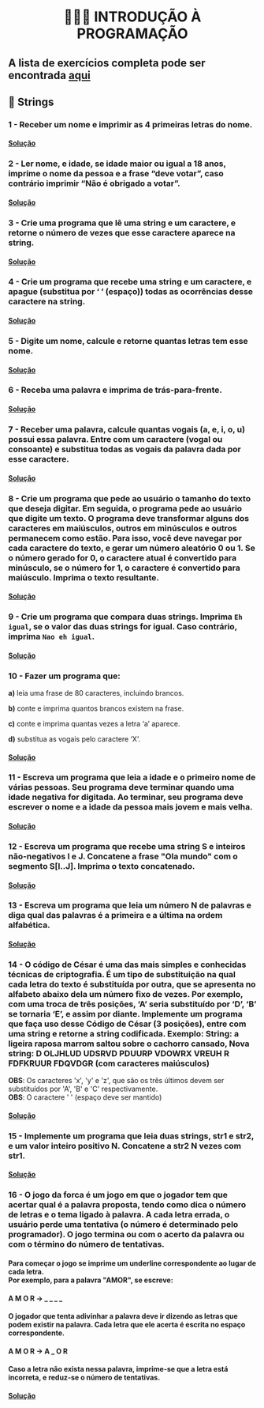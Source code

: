 <h1 align="center">👨🏻‍💻 INTRODUÇÃO À PROGRAMAÇÃO</h1>

## A lista de exercícios completa pode ser encontrada [aqui](https://docs.google.com/document/d/1s3Dfu_cX1HYqZEL8H-lu3WdOVe5-O7oIKFsH-ny2Pjs)

## 📝 Strings

### 1 - Receber um nome e imprimir as 4 primeiras letras do nome.

#### [Solução](ex01.c)

### 2 - Ler nome, e idade, se idade maior ou igual a 18 anos, imprime o nome da pessoa e a frase “deve votar”, caso contrário imprimir “Não é obrigado a votar”.

#### [Solução](ex02.c)

### 3 - Crie uma programa que lê uma string e um caractere, e retorne o número de vezes que esse caractere aparece na string.

#### [Solução](ex03.c)

### 4 - Crie um programa que recebe uma string e um caractere, e apague (substitua por ‘ ’ (espaço)) todas as ocorrências desse caractere na string.

#### [Solução](ex04.c)

### 5 - Digite um nome, calcule e retorne quantas letras tem esse nome.

#### [Solução](ex05.c)

### 6 - Receba uma palavra e imprima de trás-para-frente.

#### [Solução](ex06.c)

### 7 - Receber uma palavra, calcule quantas vogais (a, e, i, o, u) possui essa palavra. Entre com um caractere (vogal ou consoante) e substitua todas as vogais da palavra dada por esse caractere.

#### [Solução](ex07.c)

### 8 - Crie um programa que pede ao usuário o tamanho do texto que deseja digitar. Em seguida, o programa pede ao usuário que digite um texto. O programa deve transformar alguns dos caracteres em maiúsculos, outros em minúsculos e outros permanecem como estão. Para isso, você deve navegar por cada caractere do texto, e gerar um número aleatório 0 ou 1. Se o número gerado for 0, o caractere atual é convertido para minúsculo, se o número for 1, o caractere é convertido para maiúsculo. Imprima o texto resultante.

#### [Solução](ex08.c)

### 9 - Crie um programa que compara duas strings. Imprima `Eh igual`, se o valor das duas strings for igual. Caso contrário, imprima `Nao eh igual`.

#### [Solução](ex09.c)

### 10 - Fazer um programa que:

**a)** leia uma frase de 80 caracteres, incluindo brancos.

**b)** conte e imprima quantos brancos existem na frase.

**c)** conte e imprima quantas vezes a letra ‘a’ aparece.

**d)** substitua as vogais pelo caractere ‘X’.

#### [Solução](ex10.c)

### 11 - Escreva um programa que leia a idade e o primeiro nome de várias pessoas. Seu programa deve terminar quando uma idade negativa for digitada. Ao terminar, seu programa deve escrever o nome e a idade da pessoa mais jovem e mais velha.

#### [Solução](ex11.c)

### 12 - Escreva um programa que recebe uma string S e inteiros não-negativos I e J. Concatene a frase "Ola mundo" com o segmento S[I..J]. Imprima o texto concatenado.

#### [Solução](ex12.c)

### 13 - Escreva um programa que leia um número N de palavras e diga qual das palavras é a primeira e a última na ordem alfabética.

#### [Solução](ex13.c)

### 14 - O código de César é uma das mais simples e conhecidas técnicas de criptografia. É um tipo de substituição na qual cada letra do texto é substituída por outra, que se apresenta no alfabeto abaixo dela um número fixo de vezes. Por exemplo, com uma troca de três posições, ‘A’ seria substituído por ‘D’, ‘B’ se tornaria ‘E’, e assim por diante. Implemente um programa que faça uso desse Código de César (3 posições), entre com uma string e retorne a string codificada. Exemplo: String: a ligeira raposa marrom saltou sobre o cachorro cansado, Nova string: D OLJHLUD UDSRVD PDUURP VDOWRX VREUH R FDFKRUUR FDQVDGR (com caracteres maiúsculos)

**OBS**: Os caracteres 'x', 'y' e 'z', que são os três últimos devem ser substituídos por 'A', 'B' e 'C' respectivamente.<br/>
**OBS**: O caractere ' ' (espaço deve ser mantido)

#### [Solução](ex14.c)

### 15 - Implemente um programa que leia duas strings, str1 e str2, e um valor inteiro positivo N. Concatene a str2 N vezes com str1.

#### [Solução](ex15.c)

### 16 - O jogo da forca é um jogo em que o jogador tem que acertar qual é a palavra proposta, tendo como dica o número de letras e o tema ligado à palavra. A cada letra errada, o usuário perde uma tentativa (o número é determinado pelo programador). O jogo termina ou com o acerto da palavra ou com o término do número de tentativas.

#### Para começar o jogo se imprime um underline correspondente ao lugar de cada letra.<br/>Por exemplo, para a palavra "AMOR", se escreve:

#### A M O R → \_ \_ \_ \_

#### O jogador que tenta adivinhar a palavra deve ir dizendo as letras que podem existir na palavra. Cada letra que ele acerta é escrita no espaço correspondente.

#### A M O R → A \_ O R

#### Caso a letra não exista nessa palavra, imprime-se que a letra está incorreta, e reduz-se o número de tentativas.

#### [Solução](ex16.c)

